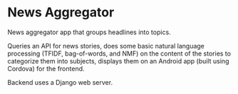 # News Aggregator

News aggregator app that groups headlines into topics.

Queries an API for news stories, does some basic natural language processing (TFIDF, bag-of-words, and NMF) on the content of the stories to categorize them into subjects, displays them on an Android app (built using Cordova) for the frontend.

Backend uses a Django web server.
